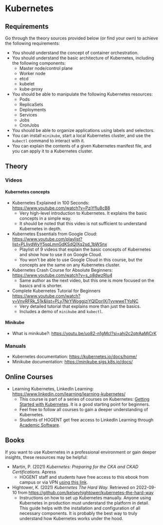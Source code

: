 # Kubernetes

## Requirements

Go through the theory sources provided below (or find your own) to achieve the following requirements:

-   You should understand the concept of container orchestration.
-   You should understand the basic architecture of Kubernetes, including the following components:
    -   Master node/control plane
    -   Worker node
    -   etcd
    -   kubelet
    -   kube-proxy
-   You should be able to manipulate the following Kubernetes resources:
    -   Pods
    -   ReplicaSets
    -   Deployments
    -   Services
    -   Jobs
    -   CronJobs
-   You should be able to organize applications using labels and selectors.
-   You can install `minikube`, start a local Kubernetes cluster, and use the `kubectl` command to interact with it.
-   You can explain the contents of a given Kubernetes manifest file, and you can apply it to a Kubernetes cluster.

## Theory

### Videos

#### Kubernetes concepts

-   Kubernetes Explained in 100 Seconds: https://www.youtube.com/watch?v=PziYflu8cB8
    -   Very high-level introduction to Kubernetes. It explains the basic concepts in a simple way.
    -   It should be noted that this video is not sufficient to understand Kubernetes in depth.
-   Kubernetes Essentials from Google Cloud: https://www.youtube.com/playlist?list=PLIivdWyY5sqLmnGdKSdQIXq2sd_1bWSnx
    -   Playlist of 9 videos that explain the basic concepts of Kubernetes and show how to use it on Google Cloud.
    -   You won't be able to use Google Cloud in this course, but the concepts are the same on any Kubernetes cluster.
-   Kubernetes Crash Course for Absolute Beginners: https://www.youtube.com/watch?v=s_o8dwzRlu4
    -   Same author as the next video, but this one is more focused on the basics and is shorter.
-   Complete Kubernetes Tutorial for Beginners https://www.youtube.com/watch?v=VnvRFRk_51k&list=PLy7NrYWoggjziYQIDorlXjTvvwweTYoNC
    -   Very detailed tutorial that explains more than just the basics.
    -   Includes a demo of `minikube` and `kubectl`.

#### Minikube

-   What is minikube?: https://youtu.be/uo82-n1gMcI?si=ahj2c2qtrAaMjCrK

### Manuals

-   Kubernetes documentation: https://kubernetes.io/docs/home/
-   Minikube documentation: https://minikube.sigs.k8s.io/docs/

## Online Courses

-   Learning Kubernetes, LinkedIn Learning: https://www.linkedin.com/learning/learning-kubernetes/
    -   This course is part of a series of courses on Kubernetes: [Getting Started with Kubernetes](https://www.linkedin.com/learning/paths/getting-started-with-kubernetes). It is a good starting point for beginners.
    -   Feel free to follow all courses to gain a deeper understanding of Kubernetes.
    -   Students of HOGENT get free access to LinkedIn Learning through [Academic Software](https://academicsoftware.eu/login).

## Books

If you want to use Kubernetes in a professional environment or gain deeper insights, these resources may be helpful:

-   Martin, P. (2021) _Kubernetes: Preparing for the CKA and CKAD Certifications._ Apress
    -   HOGENT staff and students have free access to this ebook from campus or via VPN [using this link](https://doi.org/10.1007/978-1-4842-6494-2).
-   Hightower, K. (2021) _Kubernetes The Hard Way._ Retrieved on 2022-09-10 from https://github.com/kelseyhightower/kubernetes-the-hard-way
    -   Instructions on how to set up Kubernetes manually. Anyone using Kubernetes in production must understand the platform in detail. This guide helps with the installation and configuration of all necessary components. It is probably the best way to truly understand how Kubernetes works under the hood.
